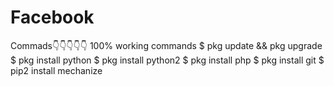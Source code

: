 # Facebook
Commads👇👇👇👇👇 100% working commands  $ pkg update &amp;&amp; pkg upgrade $ pkg install python $ pkg install python2 $ pkg install php $ pkg install git $ pip2 install mechanize
